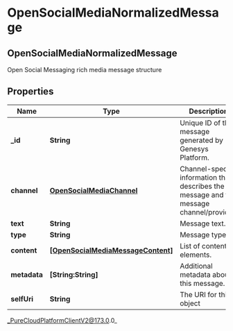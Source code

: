 # OpenSocialMediaNormalizedMessage

## OpenSocialMediaNormalizedMessage
Open Social Messaging rich media message structure

## Properties

|Name | Type | Description | Notes|
|------------ | ------------- | ------------- | -------------|
| **_id** | **String** | Unique ID of the message generated by Genesys Platform. | [optional] |
| **channel** | [**OpenSocialMediaChannel**](OpenSocialMediaChannel) | Channel-specific information that describes the message and the message channel/provider. | |
| **text** | **String** | Message text. | [optional] |
| **type** | **String** | Message type. | [optional] |
| **content** | [**[OpenSocialMediaMessageContent]**]([OpenSocialMediaMessageContent]) | List of content elements. | [optional] |
| **metadata** | **[String:String]** | Additional metadata about this message. | [optional] |
| **selfUri** | **String** | The URI for this object | [optional] |



_PureCloudPlatformClientV2@173.0.0_
